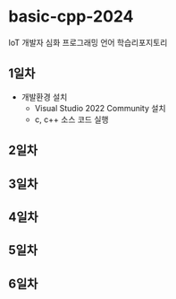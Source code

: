 # basic-cpp-2024
IoT  개발자 심화 프로그래밍 언어 학습리포지토리

## 1일차
- 개발환경 설치
	- Visual Studio 2022 Community 설치
	- c, c++ 소스 코드 실행

## 2일차

## 3일차

## 4일차

## 5일차

## 6일차